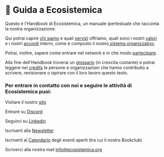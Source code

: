 # 🦮 Guida a Ecosistemica



Questo è l'Handbook di Ecosistemica, un manuale ipertestuale che racconta la nostra organizzazione.

Qui potrai capire [chi siamo](lorganizzazione/cose-ecosistemica.md) e quali [servizi](lorganizzazione/i-nostri-servizi.md) offriamo, quali sono i nostri [valori](lorganizzazione/i-nostri-valori.md) e i nostri [accordi](glossario/politiche-accordi.md) interni, come è composto il nostro[ ](broken-reference)[sistema organizzativo](broken-reference).

Potrai, inoltre, sapere come entrare nel network e in che modo [partecipare](broken-reference).

Alla fine dell'Handbook troverai un [glossario](glossario/) (in crescita costante) e potrai leggere nei [credits](credits-e-revisioni.md) le persone e organizzazioni che hanno contribuito a scrivere, revisionare o ispirare con il loro lavoro questo testo.

### Per entrare in contatto con noi e seguire le attività di Ecosistemica puoi:&#x20;

Visitare il nostro [sito](https://www.ecosistemica.org/)

Entrare su [Discord](https://discord.com/invite/AydYXyAbq7)

Seguirci su [Linkedin](https://www.linkedin.com/company/ecosistemica)

Iscriverti alla [Newsletter](https://mailchi.mp/2089a203f83d/ecosistemica)

Iscriverti al [Calendario](https://calendar.google.com/calendar/u/0?cid=MzJjYzNjNWMyZjFjMzAwZDBkYjExZWM3Yzc3OTE1ZGZhZjE5ZTk3YmE5NDk2NjUyMWZjNDkyNTllNjIyMWFkZEBncm91cC5jYWxlbmRhci5nb29nbGUuY29t) degli eventi aperti (tra cui il nostro Bookclub)

Scriverci alla nostra mail [info@ecosistemica.org](mailto:info@ecosistemica.org)



